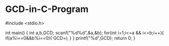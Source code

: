 # GCD-in-C-Program
#include <stdio.h>

int main() {
    int a,b,GCD;
    scanf("%d%d",&a,&b);
    for(int i=1;i<=a && i<=b;i++){
        if(a%i==0&&b%i==0){
            GCD=i;
        }
    }
    printf("%d",GCD);
    return 0;
}
